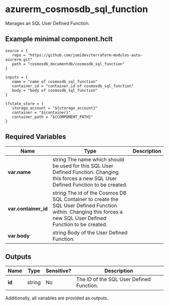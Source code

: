 # azurerm_cosmosdb_sql_function

Manages an SQL User Defined Function.

## Example minimal component.hclt

```hcl
source = {
   repo = "https://github.com/jumidev/terraform-modules-auto-azurerm.git" 
   path = "cosmosdb_documentdb/cosmosdb_sql_function" 
}

inputs = {
   name = "name of cosmosdb_sql_function" 
   container_id = "container_id of cosmosdb_sql_function" 
   body = "body of cosmosdb_sql_function" 
}

tfstate_store = {
   storage_account = "${storage_account}" 
   container = "${container}" 
   container_path = "${COMPONENT_PATH}" 
}

```

## Required Variables

| Name | Type |  Description |
| ---- | --------- |  ----------- |
| **var.name** | string  The name which should be used for this SQL User Defined Function. Changing this forces a new SQL User Defined Function to be created. | 
| **var.container_id** | string  The id of the Cosmos DB SQL Container to create the SQL User Defined Function within. Changing this forces a new SQL User Defined Function to be created. | 
| **var.body** | string  Body of the User Defined Function. | 



## Outputs

| Name | Type | Sensitive? | Description |
| ---- | ---- | --------- | --------- |
| **id** | string | No  | The ID of the SQL User Defined Function. | 

Additionally, all variables are provided as outputs.
